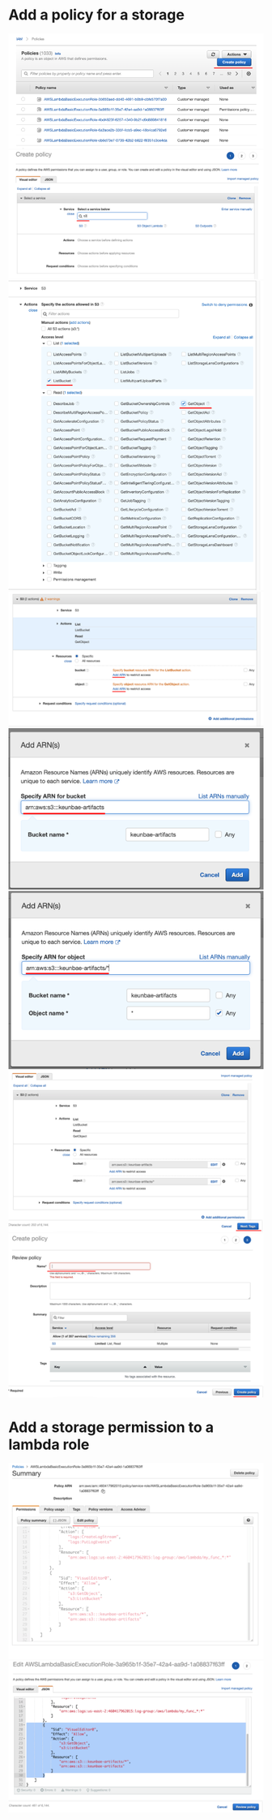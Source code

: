 # Add a policy for a storage

<img src="policy1.png" />
<img src="policy2.png" />
<img src="policy3.png" />
<img src="policy4.png" />
<img src="policy5.png" />
<img src="policy6.png" />
<img src="policy7.png" />
<img src="policy8.png" />

# Add a storage permission to a lambda role

<img src="policy9.png" />
<img src="policy10.png" />
